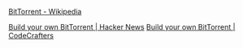 
[BitTorrent - Wikipedia](https://en.wikipedia.org/wiki/BitTorrent)

[Build your own BitTorrent | Hacker News](https://news.ycombinator.com/item?id=37941075)
[Build your own BitTorrent | CodeCrafters](https://app.codecrafters.io/courses/bittorrent/overview)

